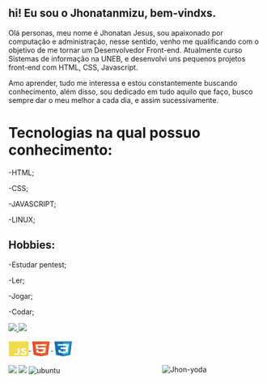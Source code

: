 ## hi! Eu sou o Jhonatanmizu, bem-vindxs.
<p>Olá personas, meu nome é Jhonatan Jesus, sou apaixonado por computação e administração, nesse sentido, venho me qualificando com o objetivo de me tornar um Desenvolvedor Front-end. Atualmente curso Sistemas de informação na UNEB, e desenvolvi uns pequenos projetos front-end com HTML, CSS, Javascript.</p>
<p>
Amo aprender, tudo me interessa e estou constantemente buscando conhecimento, além disso, sou dedicado em tudo aquilo que faço, busco sempre dar o meu melhor a cada dia, e assim sucessivamente.
</p>

<h1>Tecnologias na qual possuo conhecimento:</h1>

-HTML;

-CSS;

-JAVASCRIPT;

-LINUX;

<h2>Hobbies:</h2>

-Estudar pentest;

-Ler;

-Jogar;

-Codar;

<section>
  <a href="https://github.com/Jhonatanmizu">
  <img height="180em" src="https://github-readme-stats.vercel.app/api?username=jhonatanmizu&show_icons=true&theme=dracula&include_all_commits=true&count_private=true"/>
  <img height="180em" src="https://github-readme-stats.vercel.app/api/top-langs/?username=jhonatanmizu&layout=compact&langs_count=7&theme=dracula"/>
</div>
<div style="display: inline_block"><br>
  <img align="center" alt="Jhon-Js" height="30" width="40" src="https://raw.githubusercontent.com/devicons/devicon/master/icons/javascript/javascript-plain.svg">
  <img align="center" alt="Jhon-HTML" height="30" width="40" src="https://raw.githubusercontent.com/devicons/devicon/master/icons/html5/html5-original.svg">
  <img align="center" alt="Jhon-CSS" height="30" width="40" src="https://raw.githubusercontent.com/devicons/devicon/master/icons/css3/css3-original.svg">
  <br></br>
 
  <img align="right" width="200rem" height="200rem"  alt="Jhon-yoda" src="https://share-cdn.picrew.me/shareImg/org/202107/708151_lku6Dydv.png">
 
<div> 
  <a href="https://instagram.com/ojhonatanjesus" target="_blank"><img src="https://img.shields.io/badge/-Instagram-%23E4405F?style=for-the-badge&logo=instagram&logoColor=white" target="_blank"></a>
  <a href="https://www.linkedin.com/in/jhonatan-jesus-aa88501a4/" target="_blank"><img src="https://img.shields.io/badge/-LinkedIn-%230077B5?style=for-the-badge&logo=linkedin&logoColor=white" target="_blank"></a>

  <img src="https://img.shields.io/badge/Ubuntu-E95420?style=for-the-badge&logo=ubuntu&logoColor=white" alt="ubuntu">
  <!--  
  ![Snake animation](https://github.com/jhonatanmizu/jhonatanmizu/blob/output/github-contribution-grid-snake.svg)
 -->
</div>
</section>
